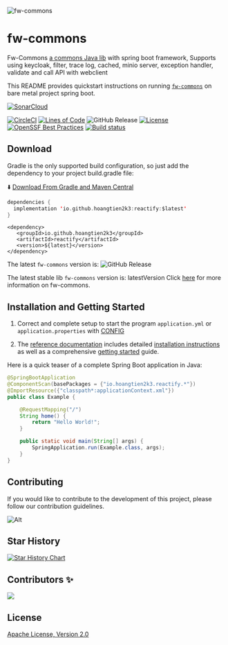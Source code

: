 ![fw-commons](https://socialify.git.ci/hoangtien2k3/fw-commons/image?description=1&font=Inter&forks=1&issues=1&language=1&logo=https%3A%2F%2Fi.ibb.co%2FN366vtQ%2Fhoangtien2k3.png&owner=1&pattern=Brick%20Wall&pulls=1&stargazers=1&theme=Auto)

# fw-commons

Fw-Commons [a commons Java lib]() with spring boot framework, Supports using keycloak, filter, trace log, cached, minio
server, exception handler, validate and call API with webclient

This README provides quickstart instructions on running [`fw-commons`]() on bare metal project spring boot.

[![SonarCloud](https://sonarcloud.io/images/project_badges/sonarcloud-black.svg)](https://sonarcloud.io/project/overview?id=hoangtien2k3_fw-commons)

[![CircleCI](https://circleci.com/gh/hoangtien2k3/fw-commons.svg?style=svg)](https://app.circleci.com/pipelines/github/hoangtien2k3/fw-commons)
[![Lines of Code](https://sonarcloud.io/api/project_badges/measure?project=hoangtien2k3_fw-commons&metric=ncloc)](https://sonarcloud.io/summary/overall?id=hoangtien2k3_fw-commons)
![GitHub Release](https://img.shields.io/github/v/release/hoangtien2k3/fw-commons?label=latest%20release)
[![License](https://img.shields.io/badge/license-Apache--2.0-green.svg)](https://www.apache.org/licenses/LICENSE-2.0.html)
[![OpenSSF Best Practices](https://bestpractices.coreinfrastructure.org/projects/9383/badge)](https://bestpractices.coreinfrastructure.org/projects/9383)
[![Build status](https://github.com/ponfee/commons-core/workflows/build-with-maven/badge.svg)](https://github.com/hoangtien2k3/fw-commons/actions)

## Download
Gradle is the only supported build configuration, so just add the dependency to your project build.gradle file:

⬇️ [Download From Gradle and Maven Central](https://central.sonatype.com/namespace/io.github.hoangtien2k3)

```kotlin
dependencies {
  implementation 'io.github.hoangtien2k3:reactify:$latest'
}
```

```maven
<dependency>
   <groupId>io.github.hoangtien2k3</groupId>
   <artifactId>reactify</artifactId>
   <version>${latest}</version>
</dependency>
```

The latest `fw-commons` version is: ![GitHub Release](https://img.shields.io/github/v/release/hoangtien2k3/fw-commons?label=latest%20release)

The latest stable lib `fw-commons` version is: latestVersion Click [here](https://central.sonatype.com/namespace/io.github.hoangtien2k3) for more information on fw-commons.

## Installation and Getting Started

1. Correct and complete setup to start the program `application.yml` or `application.properties`
   with [CONFIG](src/main/resources/application.yml)

2. The [reference documentation]() includes detailed [installation instructions]() as well as a
   comprehensive [getting started]() guide.

Here is a quick teaser of a complete Spring Boot application in Java:

```java
@SpringBootApplication
@ComponentScan(basePackages = {"io.hoangtien2k3.reactify.*"})
@ImportResource({"classpath*:applicationContext.xml"})
public class Example {

    @RequestMapping("/")
    String home() {
        return "Hello World!";
    }

    public static void main(String[] args) {
        SpringApplication.run(Example.class, args);
    }
}
```

## Contributing

If you would like to contribute to the development of this project, please follow our contribution guidelines.

![Alt](https://repobeats.axiom.co/api/embed/31a861bf21d352264c5c122808407abafb97b0ef.svg "Repobeats analytics image")


## Star History

<a href="https://star-history.com/#hoangtien2k3/fw-commons&Timeline">
 <picture>
   <source media="(prefers-color-scheme: dark)" srcset="https://api.star-history.com/svg?repos=hoangtien2k3/fw-commons&type=Timeline&theme=dark" />
   <source media="(prefers-color-scheme: light)" srcset="https://api.star-history.com/svg?repos=hoangtien2k3/fw-commons&type=Timeline" />
   <img alt="Star History Chart" src="https://api.star-history.com/svg?repos=hoangtien2k3/fw-commons&type=Timeline" />
 </picture>
</a>

## Contributors ✨

<a href="https://github.com/hoangtien2k3/fw-commons/graphs/contributors">
  <img src="https://contrib.rocks/image?repo=hoangtien2k3/fw-commons" />
</a>

## License

[Apache License, Version 2.0](https://www.apache.org/licenses/LICENSE-2.0)
